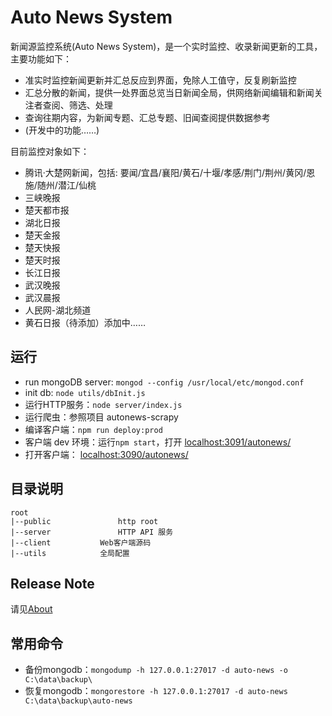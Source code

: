 # Auto News System

新闻源监控系统(Auto News System)，是一个实时监控、收录新闻更新的工具，主要功能如下：

- 准实时监控新闻更新并汇总反应到界面，免除人工值守，反复刷新监控
- 汇总分散的新闻，提供一处界面总览当日新闻全局，供网络新闻编辑和新闻关注者查阅、筛选、处理
- 查询往期内容，为新闻专题、汇总专题、旧闻查阅提供数据参考
- (开发中的功能……)

目前监控对象如下：
- 腾讯·大楚网新闻，包括: 要闻/宜昌/襄阳/黄石/十堰/孝感/荆门/荆州/黄冈/恩施/随州/潜江/仙桃
- 三峡晚报
- 楚天都市报
- 湖北日报
- 楚天金报
- 楚天快报
- 楚天时报
- 长江日报
- 武汉晚报
- 武汉晨报
- 人民网-湖北频道
- 黄石日报（待添加）添加中……

## 运行
- run mongoDB server: `mongod --config /usr/local/etc/mongod.conf`
- init db: `node utils/dbInit.js`
- 运行HTTP服务：`node server/index.js`
- 运行爬虫：参照项目 autonews-scrapy
- 编译客户端：`npm run deploy:prod`
- 客户端 dev 环境：运行`npm start`，打开 [localhost:3091/autonews/](http://localhost:3091/autonews/)
- 打开客户端： [localhost:3090/autonews/](http://localhost:3090/autonews/)

## 目录说明
    root
    |--public               http root
    |--server               HTTP API 服务
    |--client           Web客户端源码
    |--utils            全局配置
    
## Release Note
请见[About](http://www.berlinchan.com/autonews/about)

## 常用命令
- 备份mongodb：`mongodump -h 127.0.0.1:27017 -d auto-news -o C:\data\backup\`
- 恢复mongodb：`mongorestore -h 127.0.0.1:27017 -d auto-news C:\data\backup\auto-news`
